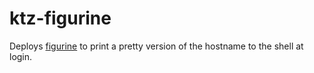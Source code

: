 # ktz-figurine

Deploys [figurine](https://github.com/arsham/figurine) to print a pretty version of the hostname to the shell at login.